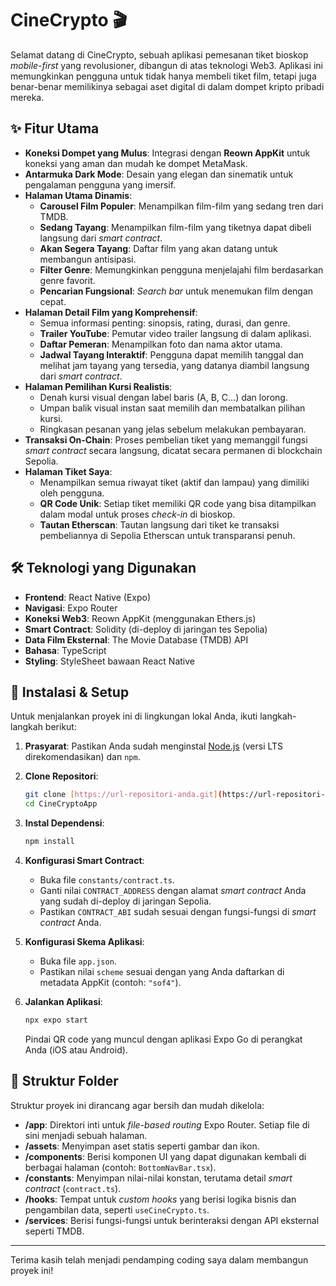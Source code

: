 # CineCrypto 🎬

Selamat datang di CineCrypto, sebuah aplikasi pemesanan tiket bioskop _mobile-first_ yang revolusioner, dibangun di atas teknologi Web3. Aplikasi ini memungkinkan pengguna untuk tidak hanya membeli tiket film, tetapi juga benar-benar memilikinya sebagai aset digital di dalam dompet kripto pribadi mereka.


## ✨ Fitur Utama

- **Koneksi Dompet yang Mulus**: Integrasi dengan **Reown AppKit** untuk koneksi yang aman dan mudah ke dompet MetaMask.
- **Antarmuka Dark Mode**: Desain yang elegan dan sinematik untuk pengalaman pengguna yang imersif.
- **Halaman Utama Dinamis**:
    - **Carousel Film Populer**: Menampilkan film-film yang sedang tren dari TMDB.
    - **Sedang Tayang**: Menampilkan film-film yang tiketnya dapat dibeli langsung dari _smart contract_.
    - **Akan Segera Tayang**: Daftar film yang akan datang untuk membangun antisipasi.
    - **Filter Genre**: Memungkinkan pengguna menjelajahi film berdasarkan genre favorit.
    - **Pencarian Fungsional**: _Search bar_ untuk menemukan film dengan cepat.
- **Halaman Detail Film yang Komprehensif**:
    - Semua informasi penting: sinopsis, rating, durasi, dan genre.
    - **Trailer YouTube**: Pemutar video trailer langsung di dalam aplikasi.
    - **Daftar Pemeran**: Menampilkan foto dan nama aktor utama.
    - **Jadwal Tayang Interaktif**: Pengguna dapat memilih tanggal dan melihat jam tayang yang tersedia, yang datanya diambil langsung dari _smart contract_.
- **Halaman Pemilihan Kursi Realistis**:
    - Denah kursi visual dengan label baris (A, B, C...) dan lorong.
    - Umpan balik visual instan saat memilih dan membatalkan pilihan kursi.
    - Ringkasan pesanan yang jelas sebelum melakukan pembayaran.
- **Transaksi On-Chain**: Proses pembelian tiket yang memanggil fungsi _smart contract_ secara langsung, dicatat secara permanen di blockchain Sepolia.
- **Halaman Tiket Saya**:
    - Menampilkan semua riwayat tiket (aktif dan lampau) yang dimiliki oleh pengguna.
    - **QR Code Unik**: Setiap tiket memiliki QR code yang bisa ditampilkan dalam modal untuk proses _check-in_ di bioskop.
    - **Tautan Etherscan**: Tautan langsung dari tiket ke transaksi pembeliannya di Sepolia Etherscan untuk transparansi penuh.

## 🛠️ Teknologi yang Digunakan

- **Frontend**: React Native (Expo)
- **Navigasi**: Expo Router
- **Koneksi Web3**: Reown AppKit (menggunakan Ethers.js)
- **Smart Contract**: Solidity (di-deploy di jaringan tes Sepolia)
- **Data Film Eksternal**: The Movie Database (TMDB) API
- **Bahasa**: TypeScript
- **Styling**: StyleSheet bawaan React Native

## 🚀 Instalasi & Setup

Untuk menjalankan proyek ini di lingkungan lokal Anda, ikuti langkah-langkah berikut:

1.  **Prasyarat**: Pastikan Anda sudah menginstal [Node.js](https://nodejs.org/) (versi LTS direkomendasikan) dan `npm`.

2.  **Clone Repositori**:
    ```bash
    git clone [https://url-repositori-anda.git](https://url-repositori-anda.git)
    cd CineCryptoApp
    ```

3.  **Instal Dependensi**:
    ```bash
    npm install
    ```

4.  **Konfigurasi Smart Contract**:
    - Buka file `constants/contract.ts`.
    - Ganti nilai `CONTRACT_ADDRESS` dengan alamat _smart contract_ Anda yang sudah di-deploy di jaringan Sepolia.
    - Pastikan `CONTRACT_ABI` sudah sesuai dengan fungsi-fungsi di _smart contract_ Anda.

5.  **Konfigurasi Skema Aplikasi**:
    - Buka file `app.json`.
    - Pastikan nilai `scheme` sesuai dengan yang Anda daftarkan di metadata AppKit (contoh: `"sof4"`).

6.  **Jalankan Aplikasi**:
    ```bash
    npx expo start
    ```
    Pindai QR code yang muncul dengan aplikasi Expo Go di perangkat Anda (iOS atau Android).

## 📁 Struktur Folder

Struktur proyek ini dirancang agar bersih dan mudah dikelola:

-   **/app**: Direktori inti untuk _file-based routing_ Expo Router. Setiap file di sini menjadi sebuah halaman.
-   **/assets**: Menyimpan aset statis seperti gambar dan ikon.
-   **/components**: Berisi komponen UI yang dapat digunakan kembali di berbagai halaman (contoh: `BottomNavBar.tsx`).
-   **/constants**: Menyimpan nilai-nilai konstan, terutama detail _smart contract_ (`contract.ts`).
-   **/hooks**: Tempat untuk _custom hooks_ yang berisi logika bisnis dan pengambilan data, seperti `useCineCrypto.ts`.
-   **/services**: Berisi fungsi-fungsi untuk berinteraksi dengan API eksternal seperti TMDB.

---

Terima kasih telah menjadi pendamping coding saya dalam membangun proyek ini!
